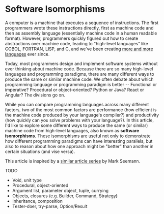 # Software Isomorphisms

A computer is a machine that executes a sequence of instructions. The first programmers wrote these instructions directly, first as machine code and then as assembly language (essentially machine code in a human readable format). However, programmers quickly figured out how to create abstractions over machine code, leading to "high-level languages" like COBOL, FORTRAN, LISP, and C, and we've been creating [more and more languages](https://en.wikipedia.org/wiki/Generational_list_of_programming_languages) ever since.

Today, most programmers design and implement software systems without ever thinking about machine code. Because there are so many high-level languages and programming paradigms, there are many different ways to produce the same or similar machine code. We often debate about which programming language or programming paradigm is better -- Functional or imperative? Procedural or object-oriented? Python or Java? React or Angular? The divisions go on.

While you can compare programming languages across many different factors, two of the most common factors are performance (how efficient is the machine code produced by your language's compiler?) and productivity (how quickly can you solve problems with your language?). In this article, I'd like to explore some different ways to produce the same (or similar) machine code from high-level languages, also known as **software isomorphisms**. These isomorphisms are useful not only to demonstrate how different programming paradigms can have interesting parallels, but also to reason about how one approach might be "better" than another in certain situations (and vise versa).

This article is inspired by a [similar article series](https://blog.ploeh.dk/2018/01/08/software-design-isomorphisms/) by Mark Seemann.

TODO

- Void, unit type
- Procedural, object-oriented
- Argument list, parameter object, tuple, currying
- Objects, closures (e.g. Builder, Command, Strategy)
- Inheritance, composition
- Tester-doer, try-parse, Option/Result
